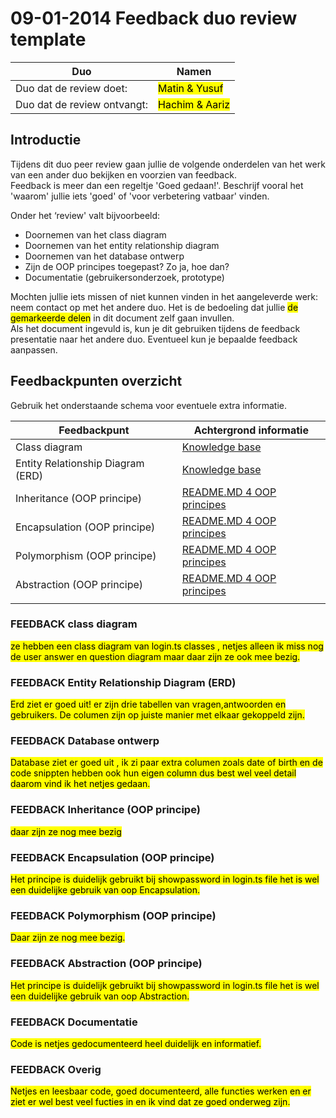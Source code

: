 # 09-01-2014 Feedback duo review template

| Duo                         | Namen                                                |
| --------------------------- | ---------------------------------------------------- |
| Duo dat de review doet:     | <mark>Matin & Yusuf</mark>                |
| Duo dat de review ontvangt: | <mark>Hachim & Aariz</mark> |

## Introductie

Tijdens dit duo peer review gaan jullie de volgende onderdelen van het werk van een ander duo bekijken en voorzien van feedback.<br>
Feedback is meer dan een regeltje 'Goed gedaan!'. Beschrijf vooral het 'waarom' jullie iets 'goed' of 'voor verbetering vatbaar' vinden.

Onder het ‘review' valt bijvoorbeeld:

-   Doornemen van het class diagram
-   Doornemen van het entity relationship diagram
-   Doornemen van het database ontwerp
-   Zijn de OOP principes toegepast? Zo ja, hoe dan?
-   Documentatie (gebruikersonderzoek, prototype)

Mochten jullie iets missen of niet kunnen vinden in het aangeleverde werk: neem contact op met het andere duo.
Het is de bedoeling dat jullie <mark>de gemarkeerde delen</mark> in dit document zelf gaan invullen.<br>
Als het document ingevuld is, kun je dit gebruiken tijdens de feedback presentatie naar het andere duo. Eventueel kun je bepaalde feedback aanpassen.<br>

## Feedbackpunten overzicht

Gebruik het onderstaande schema voor eventuele extra informatie.

| Feedbackpunt                      | Achtergrond informatie                                                                                                                                                           |
| --------------------------------- | -------------------------------------------------------------------------------------------------------------------------------------------------------------------------------- |
| Class diagram                     | [Knowledge base](https://knowledgebase.hbo-ict-hva.nl/1_beroepstaken/software/ontwerpen/uml/uml_class_diagram/)                                                                  |
| Entity Relationship Diagram (ERD) | [Knowledge base](https://knowledgebase.hbo-ict-hva.nl/1_beroepstaken/software/ontwerpen/relationele_databases/erd/)                                                              |
| Inheritance (OOP principe)        | [README.MD 4 OOP principes](https://icthva.sharepoint.com/:u:/r/sites/FDMCI_EDU_HBOICT_Prop_B_Rood/Gedeelde%20documenten/B102/four-oop-principles-main.zip?csf=1&web=1&e=gXBLIL) |
| Encapsulation (OOP principe)      | [README.MD 4 OOP principes](https://icthva.sharepoint.com/:u:/r/sites/FDMCI_EDU_HBOICT_Prop_B_Rood/Gedeelde%20documenten/B102/four-oop-principles-main.zip?csf=1&web=1&e=gXBLIL) |
| Polymorphism (OOP principe)       | [README.MD 4 OOP principes](https://icthva.sharepoint.com/:u:/r/sites/FDMCI_EDU_HBOICT_Prop_B_Rood/Gedeelde%20documenten/B102/four-oop-principles-main.zip?csf=1&web=1&e=gXBLIL) |
| Abstraction (OOP principe)        | [README.MD 4 OOP principes](https://icthva.sharepoint.com/:u:/r/sites/FDMCI_EDU_HBOICT_Prop_B_Rood/Gedeelde%20documenten/B102/four-oop-principles-main.zip?csf=1&web=1&e=gXBLIL) |
|                                   |                                                                                                                                                                                  |

### FEEDBACK class diagram

<mark>ze hebben een class diagram van login.ts classes , netjes alleen ik miss nog de user answer en question diagram maar daar zijn ze ook mee bezig. </mark>

### FEEDBACK Entity Relationship Diagram (ERD)

<mark>Erd ziet er goed uit! er zijn drie tabellen van vragen,antwoorden en gebruikers. De columen zijn op juiste manier met elkaar gekoppeld zijn. </mark>

### FEEDBACK Database ontwerp

<mark>Database ziet er goed uit , ik zi paar extra columen zoals date of birth en de code snippten hebben ook hun eigen column dus best wel veel detail daarom vind ik het netjes gedaan. </mark>

### FEEDBACK Inheritance (OOP principe)

<mark>daar zijn ze nog mee bezig </mark>

### FEEDBACK Encapsulation (OOP principe)

<mark>Het principe is duidelijk gebruikt bij showpassword in login.ts file het is wel een duidelijke gebruik van oop Encapsulation. </mark>

### FEEDBACK Polymorphism (OOP principe)

<mark>Daar zijn ze nog mee bezig.</mark>

### FEEDBACK Abstraction (OOP principe)

<mark>Het principe is duidelijk gebruikt bij showpassword in login.ts file het is wel een duidelijke gebruik van oop Abstraction.</mark>

### FEEDBACK Documentatie

<mark>Code is netjes gedocumenteerd heel duidelijk en informatief. </mark>

### FEEDBACK Overig

<mark>Netjes en leesbaar code, goed documenteerd, alle functies werken en er ziet er wel best veel fucties in en ik vind dat ze goed onderweg zijn. </mark>
